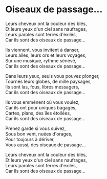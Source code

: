 # Oiseaux de passage...  
  
Leurs cheveux ont la couleur des blés,  
Et leurs yeux d'un ciel sans naufrages,  
Leurs paroles sont terres d'exilés,  
Car ils sont des oiseaux de passage...  
  
Ils viennent, vous invitent à danser,  
Leurs ailes, leurs ors et leurs voyages,  
Sur une musique, rythme sénévé,  
Car ils sont des oiseaux de passage...  
  
Dans leurs yeux, seuls vous pouvez plonger,  
Tournés leurs globes, de mille paysages,  
Ils sont las, fous, libres messagers,  
Car ils sont des oiseaux de passage...  
  
Ils vous emmènent où vous voulez,  
Car ils ont pour uniques bagages,  
Cartes, plans, des îles étoilées,  
Car ils sont des oiseaux de passage...  
  
Prenez garde si vous suivez,  
Sous bon vent, nuées d'orages,  
Pour toujours à dériver,  
Vous aussi, des oiseaux de passage...  
  
Leurs cheveux ont la couleur des blés,  
Et leurs yeux d'un ciel sans naufrages,  
Leurs paroles sont terres d'exilés,  
Car ils sont des oiseaux de passage...